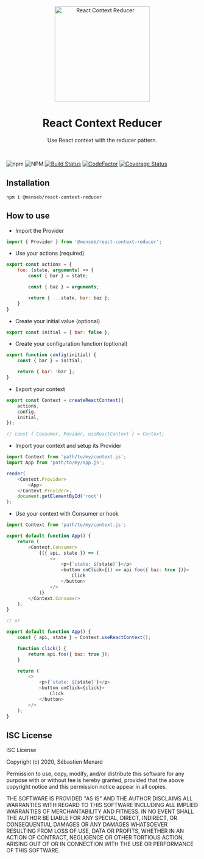 <div align="center">
    <img src="https://github.com/MenSeb/react-context-reducer/blob/master/demo/logo.svg" width="250" height="250" alt="React Context Reducer" />
</div>

<h1 align="center">
    React Context Reducer
</h1>

<p align="center">
    Use React context with the reducer pattern.
</p>

<br>

![npm](https://img.shields.io/npm/v/@menseb/react-context-reducer)
![NPM](https://img.shields.io/npm/l/@menseb/react-context-reducer)
[![Build Status](https://travis-ci.com/MenSeb/react-context-reducer.svg?token=8TzPeku6xVPzgovguE6A&branch=master)](https://travis-ci.com/MenSeb/react-context-reducer)
[![CodeFactor](https://www.codefactor.io/repository/github/menseb/react-context-reducer/badge?s=d3b4606115f45a496c1e67e48d9651fba4afdd04)](https://www.codefactor.io/repository/github/menseb/react-context-reducer)
[![Coverage Status](https://coveralls.io/repos/github/MenSeb/react-context-reducer/badge.svg?branch=master)](https://coveralls.io/github/MenSeb/react-context-reducer?branch=master)

## Installation

```
npm i @menseb/react-context-reducer
```

## How to use

- Import the Provider

```javascript
import { Provider } from '@menseb/react-context-reducer';
```

- Use your actions (required)

```javascript
export const actions = {
    foo: (state, arguments) => {
        const { bar } = state;

        const { baz } = arguments;

        return { ...state, bar: baz };
    }
}
```

- Create your initial value (optional)
```javascript
export const initial = { bar: false };
```

- Create your configuration function (optional)
```javascript
export function config(initial) {
    const { bar } = initial;

    return { bar: !bar };
}
```

- Export your context
```javascript
export const Context = createReactContext({
    actions,
    config,
    initial,
});

// const { Consumer, Povider, useReactContext } = Context;
```

- Import your context and setup its Provider
```javascript
import Context from 'path/to/my/context.js';
import App from 'path/to/my/app.js';

render(
    <Context.Provider>
        <App>
    </Context.Provider>,
    document.getElementById('root')
);
```

- Use your context with Consumer or hook
```javascript
import Context from 'path/to/my/context.js';

export default function App() {
    return (
        <Context.Consumer>
            {({ api, state }) => (
                <>
                    <p>{`state: ${state}`}</p>
                    <button onClick={() => api.foo({ baz: true })}>
                        Click
                    </button>
                </>
            )}
        </Context.Consumer>
    );
}

// or

export default function App() {
    const { api, state } = Context.useReactContext();

    function click() {
        return api.foo({ baz: true });
    }

    return (
        <>
            <p>{`state: ${state}`}</p>
            <button onClick={click}>
                Click
            </button>
        </>
    );
}
```

## ISC License

ISC License

Copyright (c) 2020, Sébastien Menard

Permission to use, copy, modify, and/or distribute this software for any
purpose with or without fee is hereby granted, provided that the above
copyright notice and this permission notice appear in all copies.

THE SOFTWARE IS PROVIDED "AS IS" AND THE AUTHOR DISCLAIMS ALL WARRANTIES
WITH REGARD TO THIS SOFTWARE INCLUDING ALL IMPLIED WARRANTIES OF
MERCHANTABILITY AND FITNESS. IN NO EVENT SHALL THE AUTHOR BE LIABLE FOR
ANY SPECIAL, DIRECT, INDIRECT, OR CONSEQUENTIAL DAMAGES OR ANY DAMAGES
WHATSOEVER RESULTING FROM LOSS OF USE, DATA OR PROFITS, WHETHER IN AN
ACTION OF CONTRACT, NEGLIGENCE OR OTHER TORTIOUS ACTION, ARISING OUT OF
OR IN CONNECTION WITH THE USE OR PERFORMANCE OF THIS SOFTWARE.